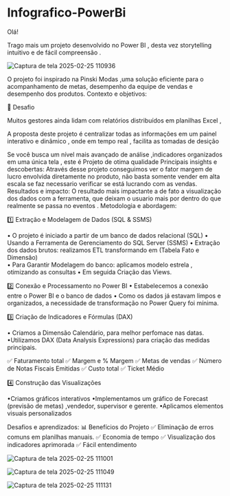 # Infografico-PowerBi

Olá!

Trago mais um projeto desenvolvido no Power BI , desta vez storytelling intuitivo e de fácil compreensão .

![Captura de tela 2025-02-25 110936](https://github.com/user-attachments/assets/41f045c8-9be9-4381-96ca-fc481fbe4015)


O projeto foi inspirado na Pinski Modas ,uma solução eficiente para o acompanhamento de metas, desempenho da equipe de vendas e desempenho dos produtos.
Contexto e objetivos:

🎯 Desafio

Muitos gestores ainda lidam com relatórios distribuídos em planilhas Excel ,

A proposta deste projeto é centralizar todas as informações em um painel interativo e dinâmico , onde em tempo real , facilita as tomadas de desição

Se você busca um nível mais avançado de análise ,indicadores organizados em uma única tela , este é Projeto de otima qualidade
Principais insights e descobertas:
Através desse projeto conseguimos  ver o fator margem de lucro envolvida diretamente no produto, não basta somente vender em alta escala se faz necessario verificar se está lucrando com as vendas.
Resultados e impacto:
O resultado mais impactante a de fato a visualização dos dados  com a ferramenta, que deixam o usuario mais por dentro do que realmente se passa no eventos .
Metodologia e abordagem:

1️⃣ Extração e Modelagem de Dados (SQL & SSMS)

• O projeto é iniciado a partir de um banco de dados relacional (SQL) 
• Usando a Ferramenta de Gerenciamento do SQL Server (SSMS)
• Extração dos dados brutos: realizamos ETL transformando em (Tabela Fato e Dimensão)  
• Para Garantir Modelagem do banco: aplicamos modelo estrela , otimizando as consultas
• Em seguida Criação das Views.

2️⃣ Conexão e Processamento no Power BI
• Estabelecemos a conexão entre o Power BI e o banco de dados
• Como os dados já estavam limpos e organizados, a necessidade de transformação no Power Query foi mínima.

3️⃣ Criação de Indicadores e Fórmulas (DAX)

• Criamos a Dimensão Calendário, para melhor perfomace nas datas.
•Utilizamos DAX (Data Analysis Expressions) para criação das medidas principais.

  ✅ Faturamento total 
  ✅ Margem e % Margem
  ✅ Metas de vendas
  ✅ Número de Notas Fiscais Emitidas
  ✅ Custo total
  ✅ Ticket Médio

4️⃣ Construção das Visualizações

•Criamos gráficos interativos
•Implementamos um gráfico de Forecast (previsão de metas) ,vendedor, supervisor e gerente.
•Aplicamos elementos visuais personalizados


Desafios e aprendizados:
📊 Benefícios do Projeto
  ✅ Eliminação de erros comuns em planilhas manuais.
  ✅ Economia de tempo 
  ✅ Visualização dos indicadores aprimorada
  ✅ Fácil entendimento 

![Captura de tela 2025-02-25 111001](https://github.com/user-attachments/assets/00903ac3-4028-45b9-9310-47482d56666a)





![Captura de tela 2025-02-25 111049](https://github.com/user-attachments/assets/6200901e-95a3-44ca-b794-808913bedab4)


![Captura de tela 2025-02-25 111131](https://github.com/user-attachments/assets/8eab3ad5-2331-421a-8481-2eaf34279cf3)

